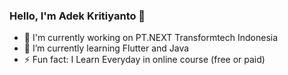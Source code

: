 ### Hello, I'm Adek Kritiyanto 👋

- 🔭 I'm currently working on PT.NEXT Transformtech Indonesia
- 🌱 I’m currently learning Flutter and Java
- ⚡ Fun fact: I Learn Everyday in online course (free or paid)
